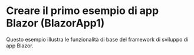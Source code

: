# <a name="build-your-first-blazor-app-sample-blazorapp1"></a>Creare il primo esempio di app Blazor (BlazorApp1)

Questo esempio illustra le funzionalità di base del framework di sviluppo di app Blazor.
